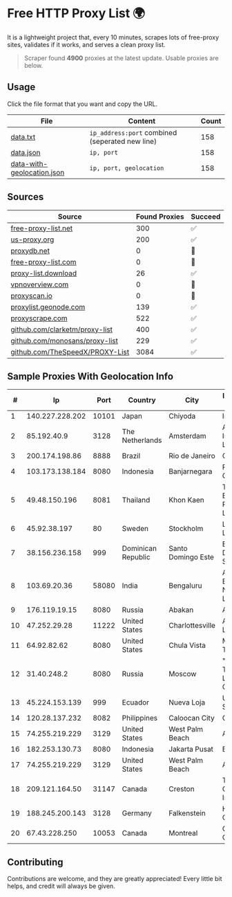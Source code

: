 
# Free HTTP Proxy List 🌍

It is a lightweight project that, every 10 minutes, scrapes lots of free-proxy sites, validates if it works, and serves a clean proxy list.


> Scraper found **4900** proxies at the latest update. Usable proxies are below.

## Usage

Click the file format that you want and copy the URL.


|File|Content|Count|
|----|-------|-----|
|[data.txt](https://raw.githubusercontent.com/themiralay/Proxy-List-World/master/data.txt)|`ip_address:port` combined (seperated new line)|158|
|[data.json](https://raw.githubusercontent.com/themiralay/Proxy-List-World/master/data.json)|`ip, port`|158|
|[data-with-geolocation.json](https://raw.githubusercontent.com/themiralay/Proxy-List-World/master/data-with-geolocation.json)|`ip, port, geolocation`|158|

## Sources

|Source|Found Proxies|Succeed|
|------|-------------|-------|
|[free-proxy-list.net](https://free-proxy-list.net)|300|✅|
|[us-proxy.org](https://www.us-proxy.org)|200|✅|
|[proxydb.net](http://proxydb.net)|0|🚫|
|[free-proxy-list.com](https://free-proxy-list.com/?page=&port=&type%5B%5D=http&type%5B%5D=https&up_time=0&search=Search)|0|🚫|
|[proxy-list.download](https://www.proxy-list.download/HTTP)|26|✅|
|[vpnoverview.com](https://vpnoverview.com/privacy/anonymous-browsing/free-proxy-servers)|0|🚫|
|[proxyscan.io](https://www.proxyscan.io)|0|🚫|
|[proxylist.geonode.com](https://proxylist.geonode.com/api/proxy-list?limit=300&page=1&sort_by=lastChecked&sort_type=desc&protocols=http,https)|139|✅|
|[proxyscrape.com](https://api.proxyscrape.com/v2/?request=displayproxies&protocol=http&timeout=10000&country=all&ssl=all&anonymity=all)|522|✅|
|[github.com/clarketm/proxy-list](https://raw.githubusercontent.com/clarketm/proxy-list/master/proxy-list-raw.txt)|400|✅|
|[github.com/monosans/proxy-list](https://raw.githubusercontent.com/monosans/proxy-list/main/proxies/http.txt)|229|✅|
|[github.com/TheSpeedX/PROXY-List](https://raw.githubusercontent.com/TheSpeedX/PROXY-List/master/http.txt)|3084|✅|


## Sample Proxies With Geolocation Info

|#|Ip|Port|Country|City|Internet Service Provider|
|-|--|----|-------|----|-------------------------|
|1|140.227.228.202|10101|Japan|Chiyoda|InfoSphere|
|2|85.192.40.9|3128|The Netherlands|Amsterdam|Aeza International LTD|
|3|200.174.198.86|8888|Brazil|Rio de Janeiro|Claro S.A|
|4|103.173.138.184|8080|Indonesia|Banjarnegara|PT Serayu Multi Connection|
|5|49.48.150.196|8081|Thailand|Khon Kaen|Triple T Broadband Public Company Limited|
|6|45.92.38.197|80|Sweden|Stockholm|LogicForge Limited|
|7|38.156.236.158|999|Dominican Republic|Santo Domingo Este|BITNET DOMINICANA, S.R.L.|
|8|103.69.20.36|58080|India|Bengaluru|Allnet Broadband Network PVT LTD|
|9|176.119.19.15|8080|Russia|Abakan|Alfatel Ltd|
|10|47.252.29.28|11222|United States|Charlottesville|Alibaba.com LLC|
|11|64.92.82.62|8080|United States|Chula Vista|Momentum Telecom, Inc.|
|12|31.40.248.2|8080|Russia|Moscow|"Cloud Technologies" LLC trading as Cloud.ru|
|13|45.224.153.139|999|Ecuador|Nueva Loja|Ufinet Panama S.A.|
|14|120.28.137.232|8082|Philippines|Caloocan City|Globe Telecom|
|15|74.255.219.229|3129|United States|West Palm Beach|AT&T Corp.|
|16|182.253.130.73|8080|Indonesia|Jakarta Pusat|BIZNET|
|17|74.255.219.229|3129|United States|West Palm Beach|AT&T Corp.|
|18|209.121.164.50|31147|Canada|Creston|TELUS Communications Inc.|
|19|188.245.200.143|3128|Germany|Falkenstein|Hetzner Online GmbH|
|20|67.43.228.250|10053|Canada|Montreal|GloboTech Communications|



## Contributing

Contributions are welcome, and they are greatly appreciated! Every
little bit helps, and credit will always be given.

